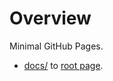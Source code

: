 # Overview

Minimal GitHub Pages.  

* [docs/](https://github.com/kitasoft/test-www-pages/tree/master/docs/) to [root page](https://kitasoft.github.io/test-www-pages/).

